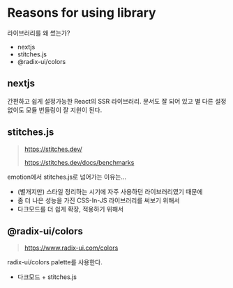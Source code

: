 # Reasons for using library

라이브러리를 왜 썼는가?

- nextjs
- stitches.js
- @radix-ui/colors

## nextjs

간편하고 쉽게 설정가능한 React의 SSR 라이브러리.
문서도 잘 되어 있고 별 다른 설정 없이도 모듈 번들링이 잘 지원이 된다.

## stitches.js

> https://stitches.dev/
>
> https://stitches.dev/docs/benchmarks

emotion에서 stitches.js로 넘어가는 이유는...

- (별개지만) 스타일 정리하는 시기에 자주 사용하던 라이브러리였기 때문에
- 좀 더 나은 성능을 가진 CSS-In-JS 라이브러리를 써보기 위해서
- 다크모드를 더 쉽게 확장, 적용하기 위해서

## @radix-ui/colors

> https://www.radix-ui.com/colors

radix-ui/colors palette를 사용한다.

- 다크모드 + stitches.js
